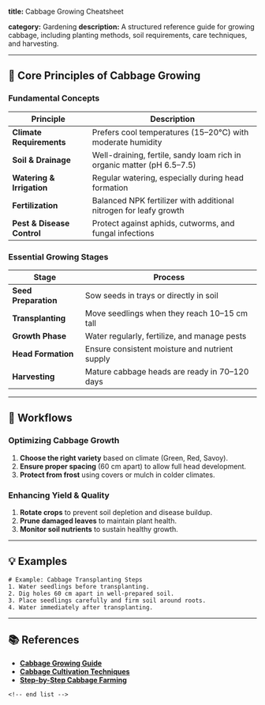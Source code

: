**title:** Cabbage Growing Cheatsheet

**category:** Gardening
**description:** A structured reference guide for growing cabbage, including planting methods, soil requirements, care techniques, and harvesting.

---

## 🌱 **Core Principles of Cabbage Growing**

### **Fundamental Concepts**

| Principle                        | Description                                                             |
| -------------------------------- | ----------------------------------------------------------------------- |
| **Climate Requirements**   | Prefers cool temperatures (15–20°C) with moderate humidity            |
| **Soil & Drainage**        | Well-draining, fertile, sandy loam rich in organic matter (pH 6.5–7.5) |
| **Watering & Irrigation**  | Regular watering, especially during head formation                      |
| **Fertilization**          | Balanced NPK fertilizer with additional nitrogen for leafy growth       |
| **Pest & Disease Control** | Protect against aphids, cutworms, and fungal infections                 |

### **Essential Growing Stages**

| Stage                      | Process                                        |
| -------------------------- | ---------------------------------------------- |
| **Seed Preparation** | Sow seeds in trays or directly in soil         |
| **Transplanting**    | Move seedlings when they reach 10–15 cm tall  |
| **Growth Phase**     | Water regularly, fertilize, and manage pests   |
| **Head Formation**   | Ensure consistent moisture and nutrient supply |
| **Harvesting**       | Mature cabbage heads are ready in 70–120 days |

---

## 🔄 **Workflows**

### **Optimizing Cabbage Growth**

1. **Choose the right variety** based on climate (Green, Red, Savoy).
2. **Ensure proper spacing** (60 cm apart) to allow full head development.
3. **Protect from frost** using covers or mulch in colder climates.

### **Enhancing Yield & Quality**

1. **Rotate crops** to prevent soil depletion and disease buildup.
2. **Prune damaged leaves** to maintain plant health.
3. **Monitor soil nutrients** to sustain healthy growth.

---

## 💡 **Examples**

```plaintext
# Example: Cabbage Transplanting Steps
1. Water seedlings before transplanting.  
2. Dig holes 60 cm apart in well-prepared soil.  
3. Place seedlings carefully and firm soil around roots.  
4. Water immediately after transplanting.  
```

---

## 📚 **References**

- **[Cabbage Growing Guide](https://royalseed.biz/ws/media-library/a828fc6e338448f598f80ed1c310bfcf/cabbage-growing-guide.pdf)**
- **[Cabbage Cultivation Techniques](https://www.agricura.co.zw/wp-content/uploads/2017/11/AGRICURA-1HA-CABBAGES-2017.pdf)**
- **[Step-by-Step Cabbage Farming](https://bonniecabbageprogram.com/wp-content/uploads/2022/02/Cabbage-Program-Lesson-Kathry_Kathryn-Stubblefield.pdf)**

```
<!-- end list -->
```

